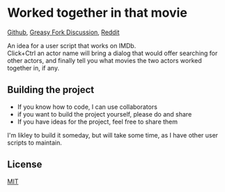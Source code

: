 # Worked together in that movie
[Github](https://github.com/FlowerForWar/worked-together-in-that-movie), [Greasy Fork Discussion](https://greasyfork.org/en/discussions/development/137330-user-script-idea-worked-together-in-that-movie), [Reddit](https://www.reddit.com/r/userscripts/comments/v7cjsi/user_script_idea_worked_together_in_that_movie/)

An idea for a user script that works on IMDb.   
Click+Ctrl an actor name will bring a dialog that would offer searching for other actors, and finally tell you what movies the two actors worked together in, if any.

## Building the project
* If you know how to code, I can use collaborators
* if you want to build the project yourself, please do and share
* If you have ideas for the project, feel free to share them

I'm likley to build it someday, but will take some time, as I have other user scripts to maintain.

## License
[MIT](https://github.com/FlowerForWar/was-about-that-old-in-that-movie/blob/main/LICENSE)
